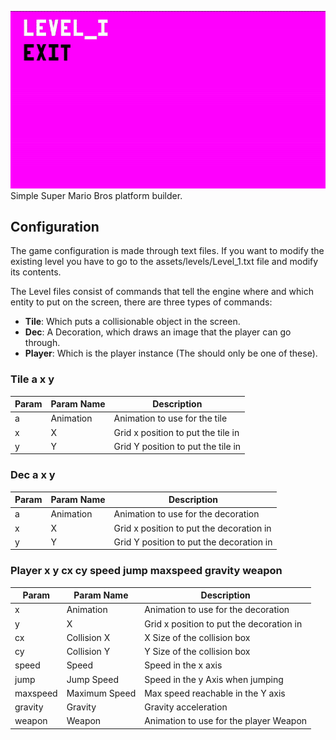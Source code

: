 ![This repo's execution gameplay](/assets/game.gif "Gameplay")
Simple Super Mario Bros platform builder.

## Configuration
The game configuration is made through text files. If you want to modify the existing level you have to go to the assets/levels/Level_1.txt file and modify its contents.

The Level files consist of commands that tell the engine where and which entity to put on the screen, there are three types of commands:

- **Tile**: Which puts a collisionable object in the screen.
- **Dec**: A Decoration, which draws an image that the player can go through.
- **Player**: Which is the player instance (The should only be one of these).

### Tile a x y
| Param | Param Name | Description |
|-------|------------|-------------|
|a|Animation|Animation to use for the tile|
|x|X| Grid x position to put the tile in|
|y|Y| Grid Y position to put the tile in|

### Dec a x y
| Param | Param Name | Description |
|-------|------------|-------------|
|a|Animation|Animation to use for the decoration|
|x|X| Grid x position to put the decoration in|
|y|Y| Grid Y position to put the decoration in|

### Player x y cx cy speed jump maxspeed gravity weapon
| Param | Param Name | Description |
|-------|------------|-------------|
|x|Animation|Animation to use for the decoration|
|y|X| Grid x position to put the decoration in|
|cx|Collision X|X Size of the collision box|
|cy|Collision Y|Y Size of the collision box|
|speed|Speed|Speed in the x axis|
|jump|Jump Speed|Speed in the y Axis when jumping|
|maxspeed|Maximum Speed|Max speed reachable in the Y axis|
|gravity|Gravity|Gravity acceleration|
|weapon|Weapon|Animation to use for the player Weapon|
